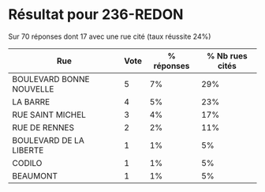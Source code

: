 # Résultat pour 236-REDON

Sur 70 réponses dont 17 avec une rue cité (taux réussite 24%)

| Rue | Vote | % réponses | % Nb rues cités|
|-----|------|------------|----------------|
| BOULEVARD BONNE NOUVELLE | 5 | 7% | 29%|
| LA BARRE | 4 | 5% | 23%|
| RUE SAINT MICHEL | 3 | 4% | 17%|
| RUE DE RENNES | 2 | 2% | 11%|
| BOULEVARD DE LA LIBERTE | 1 | 1% | 5%|
| CODILO | 1 | 1% | 5%|
| BEAUMONT | 1 | 1% | 5%|

